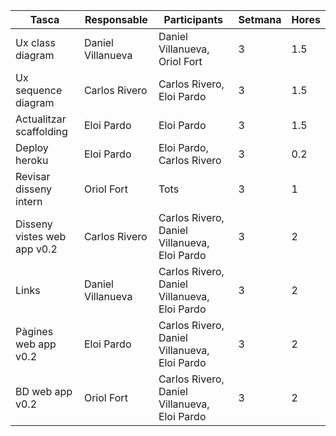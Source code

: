 | Tasca | Responsable | Participants | Setmana | Hores |
 ----------------- | ----------- | --------- | -------- | ------------------
| Ux class diagram | Daniel Villanueva | Daniel Villanueva, Oriol Fort | 3 | 1.5 |
| Ux sequence diagram | Carlos Rivero  | Carlos Rivero, Eloi Pardo | 3 | 1.5 |
| Actualitzar scaffolding | Eloi Pardo | Eloi Pardo | 3 | 1.5 |
| Deploy heroku | Eloi Pardo | Eloi Pardo, Carlos Rivero | 3 | 0.2 |
| Revisar disseny intern | Oriol Fort | Tots | 3 | 1 |
| Disseny vistes web app v0.2 | Carlos Rivero | Carlos Rivero, Daniel Villanueva, Eloi Pardo | 3 | 2 |
| Links  | Daniel Villanueva | Carlos Rivero, Daniel Villanueva, Eloi Pardo | 3 | 2 |
| Pàgines web app v0.2 | Eloi Pardo | Carlos Rivero, Daniel Villanueva, Eloi Pardo | 3 | 2 |
| BD web app v0.2 | Oriol Fort | Carlos Rivero, Daniel Villanueva, Eloi Pardo | 3 | 2 |